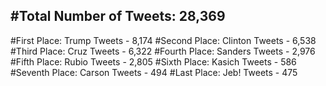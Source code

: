 #Total Number of Tweets: 28,369 
---
#First Place: Trump Tweets - 8,174
#Second Place: Clinton Tweets - 6,538
#Third Place: Cruz Tweets - 6,322
#Fourth Place: Sanders Tweets - 2,976
#Fifth Place: Rubio Tweets - 2,805
#Sixth Place: Kasich Tweets - 586
#Seventh Place: Carson Tweets - 494
#Last Place: Jeb! Tweets - 475
